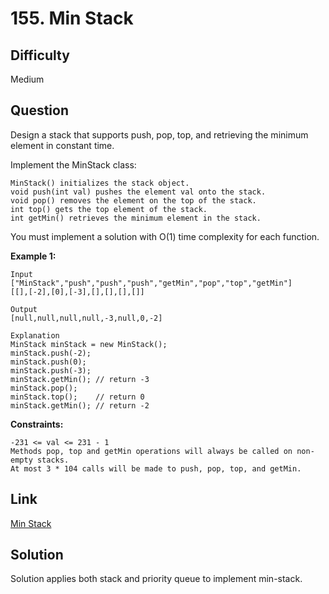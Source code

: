 # 155. Min Stack

## Difficulty

Medium

## Question

Design a stack that supports push, pop, top, and retrieving the minimum element in constant time.

Implement the MinStack class:

    MinStack() initializes the stack object.
    void push(int val) pushes the element val onto the stack.
    void pop() removes the element on the top of the stack.
    int top() gets the top element of the stack.
    int getMin() retrieves the minimum element in the stack.

You must implement a solution with O(1) time complexity for each function.

**Example 1:**

    Input
    ["MinStack","push","push","push","getMin","pop","top","getMin"]
    [[],[-2],[0],[-3],[],[],[],[]]

    Output
    [null,null,null,null,-3,null,0,-2]

    Explanation
    MinStack minStack = new MinStack();
    minStack.push(-2);
    minStack.push(0);
    minStack.push(-3);
    minStack.getMin(); // return -3
    minStack.pop();
    minStack.top();    // return 0
    minStack.getMin(); // return -2

**Constraints:**

    -231 <= val <= 231 - 1
    Methods pop, top and getMin operations will always be called on non-empty stacks.
    At most 3 * 104 calls will be made to push, pop, top, and getMin.

## Link

[Min Stack](https://leetcode.com/problems/min-stack/)

## Solution

Solution applies both stack and priority queue to implement min-stack.
